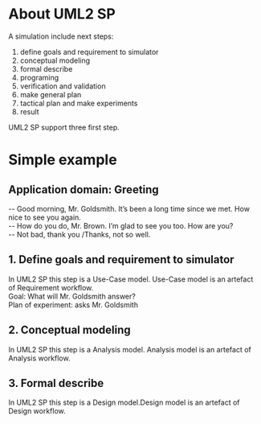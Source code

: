 # About UML2 SP
A simulation include next steps:
1. define goals and requirement to simulator
2. conceptual modeling
3. formal describe
4. programing
5. verification and validation
6. make general plan
7. tactical plan and make experiments
8. result

UML2 SP support three first step.

# Simple example
## Application domain: Greeting
-- Good morning, Mr. Goldsmith. It’s been a long time since we met. How nice to see you again.<br/>
-- How do you do, Mr. Brown. I’m glad to see you too. How are you?<br/>
-- Not bad, thank you /Thanks, not so well.

## 1. Define goals and requirement to simulator
In UML2 SP this step is a Use-Case model. Use-Case model is an artefact of Requirement workflow.<br/>
Goal: What will Mr. Goldsmith answer?<br/>
Plan of experiment: asks Mr. Goldsmith


## 2. Conceptual modeling
In UML2 SP this step is a Analysis model. Analysis model is an artefact of Analysis workflow.

## 3. Formal describe
In UML2 SP this step is a Design model.Design model is an artefact of Design workflow.
